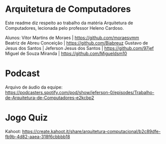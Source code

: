 # Arquitetura de Computadores
Este readme diz respeito ao trabalho da matéria Arquitetura de Computadores, lecionada pelo professor Heleno Cardoso.

Alunos:
Vitor Martins de Moraes | https://github.com/moraesvmm <br>
Beatriz de Abreu Conceição | https://github.com/Biabreuz
Gustavo de Jesus dos Santos |
Jeferson Jesus dos Santos | https://github.com/97jef 
Miguel de Souza Miranda | https://github.com/Migueldsm10

# Podcast
Arquivo de áudio da equipe:
https://podcasters.spotify.com/pod/show/jeferson-0/episodes/Trabalho-de-Arquitetura-de-Computadores-e2kcbp2

# Jogo Quiz
Kahoot: 
https://create.kahoot.it/share/arquitetura-computacional/b2c89dfe-fb9b-4d82-aaea-318f6cbbbb18
